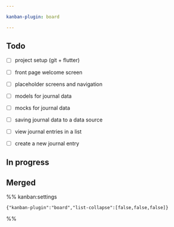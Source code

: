 ```yaml
---

kanban-plugin: board

---
```


## Todo

- [ ] project setup (git + flutter)
- [ ] front page welcome screen
- [ ] placeholder screens and navigation
- [ ] models for journal data
- [ ] mocks for journal data
- [ ] saving journal data to a data source
- [ ] view journal entries in a list
- [ ] create a new journal entry


## In progress



## Merged





%% kanban:settings
```
{"kanban-plugin":"board","list-collapse":[false,false,false]}
```
%%